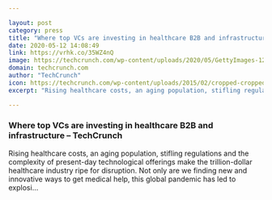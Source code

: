 ```yaml
---

layout: post
category: press
title: "Where top VCs are investing in healthcare B2B and infrastructure"
date: 2020-05-12 14:08:49
link: https://vrhk.co/35WZ4nQ
image: https://techcrunch.com/wp-content/uploads/2020/05/GettyImages-1212247129.jpg?w=600
domain: techcrunch.com
author: "TechCrunch"
icon: https://techcrunch.com/wp-content/uploads/2015/02/cropped-cropped-favicon-gradient.png?w=180
excerpt: "Rising healthcare costs, an aging population, stifling regulations and the complexity of present-day technological offerings make the trillion-dollar healthcare industry ripe for disruption. Not only are we finding new and innovative ways to get medical help, this global pandemic has led to explosi…"

---
```


### Where top VCs are investing in healthcare B2B and infrastructure – TechCrunch

Rising healthcare costs, an aging population, stifling regulations and the complexity of present-day technological offerings make the trillion-dollar healthcare industry ripe for disruption. Not only are we finding new and innovative ways to get medical help, this global pandemic has led to explosi…